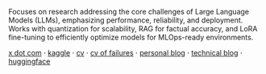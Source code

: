 Focuses on research addressing the core challenges of Large Language Models (LLMs), emphasizing performance, reliability, and deployment. Works with quantization for scalability, RAG for factual accuracy, and LoRA fine-tuning to efficiently optimize models for MLOps-ready environments.

[x dot com](https://x.com/CllTheCoder) ⋅ [kaggle](https://www.kaggle.com/carloscll) ⋅ [cv](https://drive.google.com/file/d/1rOAT7LlJDYMnf0Beh9Xpa7VKlH0ivbT_/view?usp=sharing) ⋅ [cv of failures](https://drive.google.com/file/d/1wiiVKa41FhtYXprEibfOKf_basZ9D3JF/view?usp=sharing) ⋅ [personal blog](https://carlosxlima.super.site/)  ⋅ [technical blog](https://cllspy.github.io/blog/) ⋅  [huggingface](https://huggingface.co/CASLL) 
